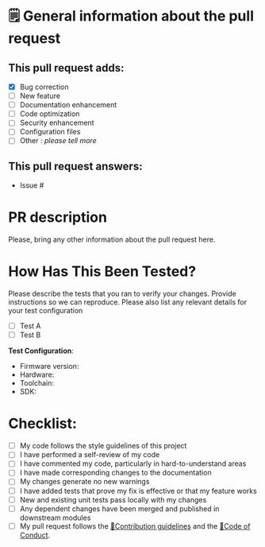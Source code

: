 # 🗒️ General information about the pull request
## This pull request adds:

* [x] Bug correction
* [ ] New feature
* [ ] Documentation enhancement
* [ ] Code optimization
* [ ] Security enhancement
* [ ] Configuration files
* [ ] Other : _please tell more_

## This pull request answers:
- Issue #

# PR description

Please, bring any other information about the pull request here.

# How Has This Been Tested?

Please describe the tests that you ran to verify your changes. Provide instructions so we can reproduce. Please also list any relevant details for your test configuration

- [ ] Test A
- [ ] Test B

**Test Configuration**:
* Firmware version:
* Hardware:
* Toolchain:
* SDK:

# Checklist:

- [ ] My code follows the style guidelines of this project
- [ ] I have performed a self-review of my code
- [ ] I have commented my code, particularly in hard-to-understand areas
- [ ] I have made corresponding changes to the documentation
- [ ] My changes generate no new warnings
- [ ] I have added tests that prove my fix is effective or that my feature works
- [ ] New and existing unit tests pass locally with my changes
- [ ] Any dependent changes have been merged and published in downstream modules
- [ ] My pull request follows the [📜Contribution guidelines](https://github.com/Ttiki/.github/blob/main/CONTRIBUTING.md) and the [📕Code of Conduct](https://github.com/Ttiki/.github/blob/main/CODE_OF_CONDUCT.md).